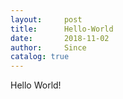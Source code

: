 ```yaml
---
layout:     post
title:      Hello-World
date:       2018-11-02
author:     Since
catalog: true
---
```


Hello World!
